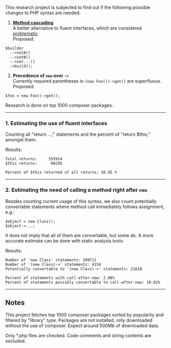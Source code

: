 
This research project is subjected to find out if the following possible
changes to PHP syntax are needed:

1. **[Method cascading](https://en.wikipedia.org/wiki/Method_cascading)**  
A better alternative to fluent interfaces, which are considered [problematic](https://ocramius.github.io/blog/fluent-interfaces-are-evil/)  
Proposed:  
```
$builder
  -->setA()
  -->setB()
  -->set...()
  ->build();
```

2. **Precedence of `new` over `->`**  
Currently required parentheses in `(new Foo())->get()` are superfluous.  
Proposed:  
```
$foo = new Foo()->get();
```

Research is done on top 1000 composer packages.

---
### 1. Estimating the use of fluent interfaces

Counting all "return ...;" statements and 
the percent of "return $this;" amongst them.

Results: 
```
Total returns:     555914
$this returns:      60295

Percent of $this returned of all returns: 10.85 %
```
---

### 2. Estimating the need of calling a method right after `new`

Besides counting current usage of this syntax, 
we also count potentially convertable statements 
where method call immediately follows assignment, e.g.:
```
$object = new Class();
$object->...;
```
It does not imply that all of them are convertable, but some do.
A more accurate estimate can be done with static analysis tools.

Results:
```
Number of 'new Class' statements: 199711
Number of '(new Class)->' statements: 4154
Potentially convertable to '(new Class)->' statements: 21610

Percent of statements with call-after-new: 2.08%
Percent of statements possibly convertable to call-after-new: 10.82%
```

---
## Notes

This project fetches top 1000 composer packages sorted by popularity
and filtered by "library" type. Packages are not installed, 
only downloaded without the use of composer.
Expect around 500Mb of downloaded data.

Only *.php files are checked. Code comments and string contents are excluded.
